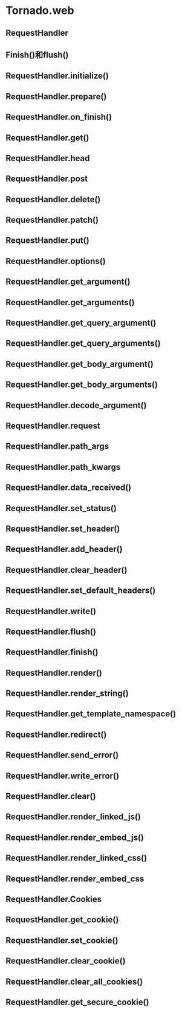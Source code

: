 # Tornado.web
## RequestHandler
## Finish()和flush()
## RequestHandler.initialize()
## RequestHandler.prepare()
## RequestHandler.on_finish()
## RequestHandler.get()
## RequestHandler.head
## RequestHandler.post
## RequestHandler.delete()
## RequestHandler.patch()
## RequestHandler.put()
## RequestHandler.options()
## RequestHandler.get_argument()
## RequestHandler.get_arguments()
## RequestHandler.get_query_argument()
## RequestHandler.get_query_arguments()
## RequestHandler.get_body_argument()
## RequestHandler.get_body_arguments()
## RequestHandler.decode_argument()
## RequestHandler.request
## RequestHandler.path_args
## RequestHandler.path_kwargs
## RequestHandler.data_received()
## RequestHandler.set_status()
## RequestHandler.set_header()
## RequestHandler.add_header()
## RequestHandler.clear_header()
## RequestHandler.set_default_headers()
## RequestHandler.write()
## RequestHandler.flush()
## RequestHandler.finish()
## RequestHandler.render()
## RequestHandler.render_string()
## RequestHandler.get_template_namespace()
## RequestHandler.redirect()
## RequestHandler.send_error()
## RequestHandler.write_error()
## RequestHandler.clear()
## RequestHandler.render_linked_js()
## RequestHandler.render_embed_js()
## RequestHandler.render_linked_css()
## RequestHandler.render_embed_css
## RequestHandler.Cookies
## RequestHandler.get_cookie()
## RequestHandler.set_cookie()
## RequestHandler.clear_cookie()
## RequestHandler.clear_all_cookies()
## RequestHandler.get_secure_cookie()

